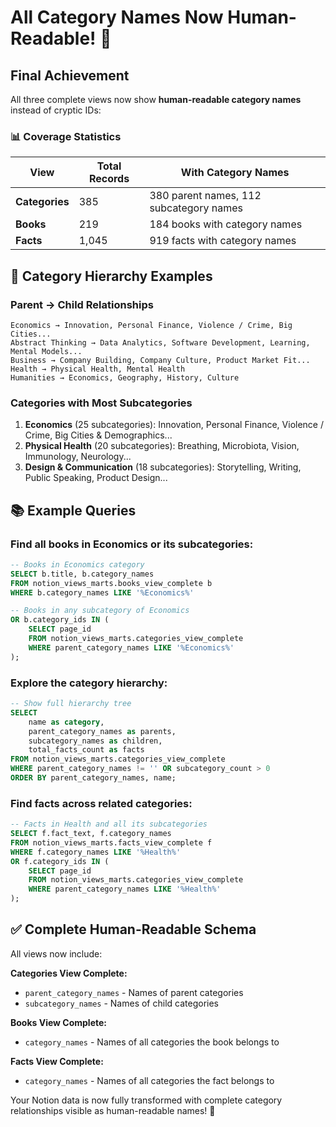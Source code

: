 # All Category Names Now Human-Readable! 🎉

## Final Achievement

All three complete views now show **human-readable category names** instead of cryptic IDs:

### 📊 Coverage Statistics

| View | Total Records | With Category Names |
|------|---------------|-------------------|
| **Categories** | 385 | 380 parent names, 112 subcategory names |
| **Books** | 219 | 184 books with category names |
| **Facts** | 1,045 | 919 facts with category names |

## 🔗 Category Hierarchy Examples

### Parent → Child Relationships
```
Economics → Innovation, Personal Finance, Violence / Crime, Big Cities...
Abstract Thinking → Data Analytics, Software Development, Learning, Mental Models...
Business → Company Building, Company Culture, Product Market Fit...
Health → Physical Health, Mental Health
Humanities → Economics, Geography, History, Culture
```

### Categories with Most Subcategories
1. **Economics** (25 subcategories): Innovation, Personal Finance, Violence / Crime, Big Cities & Demographics...
2. **Physical Health** (20 subcategories): Breathing, Microbiota, Vision, Immunology, Neurology...
3. **Design & Communication** (18 subcategories): Storytelling, Writing, Public Speaking, Product Design...

## 📚 Example Queries

### Find all books in Economics or its subcategories:
```sql
-- Books in Economics category
SELECT b.title, b.category_names
FROM notion_views_marts.books_view_complete b
WHERE b.category_names LIKE '%Economics%'

-- Books in any subcategory of Economics
OR b.category_ids IN (
    SELECT page_id 
    FROM notion_views_marts.categories_view_complete
    WHERE parent_category_names LIKE '%Economics%'
);
```

### Explore the category hierarchy:
```sql
-- Show full hierarchy tree
SELECT 
    name as category,
    parent_category_names as parents,
    subcategory_names as children,
    total_facts_count as facts
FROM notion_views_marts.categories_view_complete
WHERE parent_category_names != '' OR subcategory_count > 0
ORDER BY parent_category_names, name;
```

### Find facts across related categories:
```sql
-- Facts in Health and all its subcategories
SELECT f.fact_text, f.category_names
FROM notion_views_marts.facts_view_complete f
WHERE f.category_names LIKE '%Health%'
OR f.category_ids IN (
    SELECT page_id 
    FROM notion_views_marts.categories_view_complete
    WHERE parent_category_names LIKE '%Health%'
);
```

## ✅ Complete Human-Readable Schema

All views now include:

**Categories View Complete:**
- `parent_category_names` - Names of parent categories
- `subcategory_names` - Names of child categories

**Books View Complete:**
- `category_names` - Names of all categories the book belongs to

**Facts View Complete:**
- `category_names` - Names of all categories the fact belongs to

Your Notion data is now fully transformed with complete category relationships visible as human-readable names! 🚀 